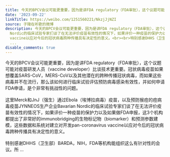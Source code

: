 ```yaml
---
title: 今天的BPCV会议可能更重要，因为是讲FDA regulatory（FDA审批），这个议题可能对疫苗研发人员（vaccine developer）比谈技术更重要。冠状病毒疫苗如果想覆盖SARS...
date: '2023-09-22'
linkTitle: https://weibo.com/1251560221/NkzjJjNZI
source: 子陵在听歌的微博
description: 今天的BPCV会议可能更重要，因为是讲FDA regulatory（FDA审批），这个议题可能对疫苗研发人员（vaccine developer）比谈技术更重要。冠状病毒疫苗如果想覆盖SARS-CoV，MERS-CoV以及其他潜在的跨种传播冠状病毒，而如果这些病毒并不在流行，那么该如何进行临床试验评估预防病毒感染有效性，并如何申请FDA申请，是个非常有挑战性的问题。<br><br>这里Merck和JnJ（强生）通过Ebola（埃博拉病毒）疫苗，以及预防猴痘的痘病毒疫苗JYNNEOS生产企业Bavarian
  Nordic的临床试验专家们谈了在无法评价疫苗有效性的情况下，如果评价一种疫苗的保护力以及如果做FDA申报，这3个机构都提出了非常好的immunobridging的生物标记物（biomarker）和预测参数建模，这些数据和系统对建立对开发pan-coronavirus
  vaccine以应对今后的冠状病毒跨种传播具有决定性的意义。<br><br>特别感谢DHHS（卫生部）BARDA，NIH，FDA等机构能组织这么有针对性的会议。所
  ...
disable_comments: true
---
```

今天的BPCV会议可能更重要，因为是讲FDA regulatory（FDA审批），这个议题可能对疫苗研发人员（vaccine developer）比谈技术更重要。冠状病毒疫苗如果想覆盖SARS-CoV，MERS-CoV以及其他潜在的跨种传播冠状病毒，而如果这些病毒并不在流行，那么该如何进行临床试验评估预防病毒感染有效性，并如何申请FDA申请，是个非常有挑战性的问题。<br><br>这里Merck和JnJ（强生）通过Ebola（埃博拉病毒）疫苗，以及预防猴痘的痘病毒疫苗JYNNEOS生产企业Bavarian Nordic的临床试验专家们谈了在无法评价疫苗有效性的情况下，如果评价一种疫苗的保护力以及如果做FDA申报，这3个机构都提出了非常好的immunobridging的生物标记物（biomarker）和预测参数建模，这些数据和系统对建立对开发pan-coronavirus vaccine以应对今后的冠状病毒跨种传播具有决定性的意义。<br><br>特别感谢DHHS（卫生部）BARDA，NIH，FDA等机构能组织这么有针对性的会议。所 ...